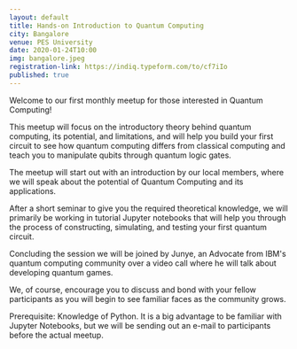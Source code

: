 ```yaml
---
layout: default
title: Hands-on Introduction to Quantum Computing
city: Bangalore
venue: PES University
date: 2020-01-24T10:00
img: bangalore.jpeg
registration-link: https://indiq.typeform.com/to/cf7iIo
published: true
---
```

Welcome to our first monthly meetup for those interested in Quantum Computing!

This meetup will focus on the introductory theory behind quantum computing, its potential, and limitations, and will help you build your first circuit to see how quantum computing differs from classical computing and teach you to manipulate qubits through quantum logic gates.

The meetup will start out with an introduction by our local members, where we will speak about the potential of Quantum Computing and its applications.

After a short seminar to give you the required theoretical knowledge, we will primarily be working in tutorial Jupyter notebooks that will help you through the process of constructing, simulating, and testing your first quantum circuit.

Concluding the session we will be joined by Junye, an Advocate from IBM's quantum computing community over a video call where he will talk about developing quantum games.

We, of course, encourage you to discuss and bond with your fellow participants as you will begin to see familiar faces as the community grows.

Prerequisite: Knowledge of Python. It is a big advantage to be familiar with Jupyter Notebooks, but we will be sending out an e-mail to participants before the actual meetup.